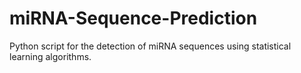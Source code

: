 # miRNA-Sequence-Prediction
Python script for the detection of miRNA sequences using statistical learning algorithms.
